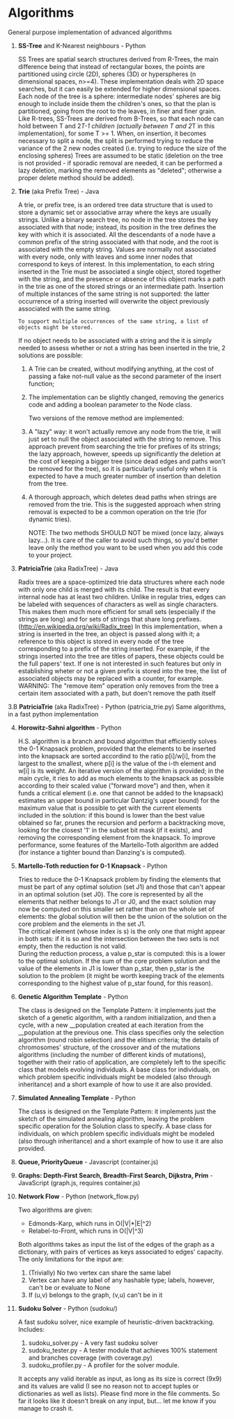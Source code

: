 Algorithms
==========

General purpose implementation of advanced algorithms

1.	**SS-Tree** and K-Nearest neighbours		-	Python

	SS Trees are spatial search structures derived from R-Trees, the main difference being that instead of rectangular boxes, the points are partitioned using circle (2D), spheres (3D) or hyperspheres (n dimensional spaces, n>=4).
	These implementation deals with 2D space searches, but it can easily be extended for higher dimensional spaces.
	Each node of the tree is a sphere: intermediate nodes' spheres are big enough to include inside them the children's ones, so that the plan is partitioned, going from the root to the leaves, in finer and finer grain.
	Like R-trees, SS-Trees are derived from B-Trees, so that each node can hold between T and 2*T-1 children (actually between T and 2*T in this implementation), for some T >= 1.
	When, on insertion, it becomes necessary to split a node, the split is performed trying to reduce the variance of the 2 new nodes created (i.e. trying to reduce the size of the enclosing spheres)
	Trees are assumed to be static (deletion on the tree is not provided - if sporadic removal are needed, it can be performed a lazy deletion, marking the removed elements as "deleted"; otherwise a proper delete method should be added).

2.	**Trie** (aka Prefix Tree)	-	Java 

	A trie, or prefix tree, is an ordered tree data structure that is used to store a dynamic set or associative array where the keys are usually strings. Unlike a binary search tree, no node in the tree stores the key associated with that node; instead, its position in the tree defines the key with which it is associated. All the descendants of a node have a common prefix of the string associated with that node, and the root is associated with the empty string. Values are normally not associated with every node, only with leaves and some inner nodes that correspond to keys of interest.
	In this implementation, to each string inserted in the Trie must be associated a single object, stored together with the string, and the presence or absence of this object marks a path in the trie as one of the stored strings or an intermediate path.
	Insertion of multiple instances of the same string is not supported: the latter occurrence of a string inserted will overwrite the object previously associated with the same string.	
	
		To support multiple occurrences of the same string, a list of objects might be stored.
	If no object needs to be associated with a string and the it is simply needed to assess whether or not a string has been inserted in the trie, 2 solutions are possible:
	1)	A Trie<Boolean> can be created, without modifying anything, at the cost of passing a fake not-null value as the second parameter of the insert function;
	2)	The implementation can be slightly changed, removing the generics code and adding a boolean parameter to the Node class.	
	
		Two versions of the remove method are implemented:
	1) 	A "lazy" way: it won't actually remove any node from the trie, it will just set to null the object associated with the string to remove.
		This approach prevent from searching the trie for prefixes of its strings; the lazy approach, however, speeds up significantly the deletion at the cost of keeping a bigger tree (since dead edges and paths won't be removed for the tree), so it is particularly useful only when it is expected to have a much greater number of insertion than deletion from the tree.
	2) 	A thorough approach, which deletes dead paths when strings are removed from the trie. This is the suggested approach when string removal is expected to be a common operation on the trie (for dynamic tries).
	
		NOTE:	The two methods SHOULD NOT be mixed (once lazy, always lazy...). It is care of the caller to avoid such things, so you'd better leave only the method you want to be used when you add this code to your project.
	
3. 	**PatriciaTrie** (aka RadixTree)	-	Java

	Radix trees are a space-optimized trie data structures where each node with only one child is merged with its child. The result is that every internal node has at least two children. Unlike in regular tries, edges can be labeled with sequences of characters as well as single characters. This makes them much more efficient for small sets (especially if the strings are long) and for sets of strings that share long prefixes.
	(http://en.wikipedia.org/wiki/Radix_tree)
	In this implementation, when a string is inserted in the tree, an object is passed along with it; a reference to this object is stored in every node of the tree corresponding to a prefix of the string inserted.
	For example, if the strings inserted into the tree are titles of papers, these objects could be the full papers' text.
	If one is not interested in such features but only in establishing wheter or not a given prefix is stored into the tree, the list of associated objects may be replaced with a counter, for example.
	WARNING: The "remove item" operation only removes from the tree a certain item associated with a path, but doen't remove the path itself

3.B **PatriciaTrie** (aka RadixTree)	- Python (patricia_trie.py)
	Same algorithms, in a fast python implementation
	
4.	**Horowitz-Sahni algorithm**	-	Python

	H.S. algorithm is a branch and bound algorithm that efficiently solves the 0-1 Knapsack problem, provided that the elements to be inserted into the knapsack are sorted accordind to the ratio p[i]/w[i], from the largest to the smallest, where p[i] is the value of the i-th element and w[i] is its weight.
	An iterative version of the algorithm is provided; in the main cycle, it ries to add as much elements to the knapsack as possible according to their scaled value ("forward move") and then, when it funds a critical element (i.e. one that cannot be added to the knapsack) estimates an upper bound in particular Dantzig's upper bound) for the maximum value that is possible to get with the current elements included in the solution: if this bound is lower than the best value obtained so far, prunes the recursion and perform a backtracking move, looking for the closest '1' in the subset bit mask (if it exists), and removing the corresponding element from the knapsack. 
    To improve performance, some features of the Martello-Toth algorithm are 
    added (for instance a tighter bound than Danzing's is computed).

5. 	**Martello-Toth reduction for 0-1 Knapsack** 	-	Python

	Tries to reduce the 0-1 Knapsack problem by finding the elements that must be part of any optimal solution (set J1) and those that can't appear in an optimal solution (set J0). The core is represented by all the elements that neither belongs to J1 or J0, and the exact solution may now be computed on this smaller set rather than on the whole set of elements: the global solution will then be the union of the solution on the core problem and the elements in the set J1.    
    The critical element (whose index is s) is the only one that might appear in both sets: if it is so and the intersection between the two sets is not empty, then the reduction is not valid.    
    During the reduction process, a value p_star is computed: this is a lower to the optimal solution. If the sum of the core problem solution and the value of the elements in J1 is lower than p_star, then p_star is the solution to the problem (it might be worth keeping track of the elements corresponding to the highest value of p_star found, for this reason).

6.	**Genetic Algorithm Template**	-	Python

    The class is designed on the Template Pattern: it implements just the sketch of a genetic algorithm, with a random initialization, and then a cycle, with a new __population created at each iteration from the __population at the previous one.
    This class specifies only the selection algorithm (round robin selection) and the elitism criteria; the details of chromosomes' structure, of the  crossover and of the mutations algorithms (including the number of different kinds of mutations), together with their ratio of application, are completely left to the specific class that models evolving individuals.
	A base class for individuals, on which problem specific individuals might be modeled (also through inheritance) and a short example of how to use it are also provided.

7.	**Simulated Annealing Template**	-	Python

	The class is designed on the Template Pattern: it implements just the sketch of the simulated annealing algorithm, leaving the problem specific operation for the Solution class to specify.
	A base class for individuals, on which problem specific individuals might be modeled (also through inheritance) and a short example of how to use it are also provided.

8.	**Queue, PriorityQueue**	-	Javascript	(container.js)
	
9.	**Graphs:	Depth-First Search, Breadth-First Search, Dijkstra, Prim**	-	JavaScript	(graph.js, requires container.js)

10. **Network Flow** - Python (network_flow.py)

	Two algorithms are given:
	* Edmonds-Karp, which runs in O(|V|*|E|^2)
	* Relabel-to-Front, which runs in O(|V|^3)
	
	Both algorithms takes as input the list of the edges of the graph as a dictionary, with pairs of vertices as keys associated to edges' capacity.
    The only limitations for the input are:
	1) (Trivially) No two vertex can share the same label
	2) Vertex can have any label of any hashable type; labels, however, can't be or evaluate to None
	3) If (u,v) belongs to the graph, (v,u) can't be in it
	
11. **Sudoku Solver** - Python (sudoku/)
        
    A fast sudoku solver, nice example of heuristic-driven backtracking.
    Includes:
    1) sudoku_solver.py - A very fast sudoku solver 
    2) sudoku_tester.py - A tester module that achieves 100% statement and branches coverage (with coverage.py)
    3) sudoku_profiler.py - A profiler for the solver module.

    It accepts any valid iterable as input, as long as its size is correct (9x9) and its values are valid (I see no reason not to accept tuples or dictionaries as well as lists).
    Please find more in the file comments.
    So far it looks like it doesn't break on any input, but... let me know if you manage to crash it.
	